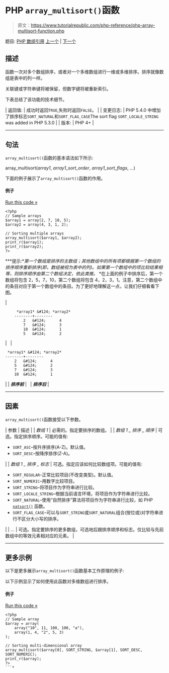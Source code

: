 # PHP `array_multisort()`函数

> 原文：<https://www.tutorialrepublic.com/php-reference/php-array-multisort-function.php>

题目: [PHP 数组引用](php-array-functions.php) [上一个](php-array-merge-recursive-function.php) | [下一个](php-array-pad-function.php)

## 描述

函数一次对多个数组排序，或者对一个多维数组进行一维或多维排序。排序就像数组是表中的列一样。

关联键或字符串键将被保留，但数字键将被重新索引。

下表总结了该功能的技术细节。

| 返回值: | 成功时返回`TRUE`,失败时返回`FALSE`。 |
| 变更日志: | PHP 5.4.0 中增加了排序标志`SORT_NATURAL`和`SORT_FLAG_CASE`The sort flag `SORT_LOCALE_STRING` was added in PHP 5.3.0 |
| 版本: | PHP 4+ |

* * *

## 句法

`array_multisort()`函数的基本语法如下所示:

array_multisort(*array1*, *array1_sort_order*, *array1_sort_flags*, ...)

下面的例子展示了`array_multisort()`函数的作用。

#### 例子

[Run this code »](../codelab.php?topic=php&file=sort-multiple-arrays-at-once "Run this code to view the output")

```
<?php
// Sample arrays
$array1 = array(2, 7, 10, 5);
$array2 = array(4, 3, 1, 2);

// Sorting multiple arrays
array_multisort($array1, $array2);
print_r($array1);
print_r($array2);
?>
```

 ***提示:**第一个数组是排序的主数组；其他数组中的所有项都根据第一个数组的排序顺序重新排序(即，数组被视为表中的列)。如果第一个数组中的项比较结果相等，则排序顺序由第二个数组决定，依此类推。*  *在上面的例子中排序后，第一个数组将包含 2，5，7，10，第二个数组将包含 4，2，3，1。注意，第二个数组中的条目对应于第一个数组中的条目。为了更好地理解这一点，让我们仔细看看下图。

| 

```
     *array1* &#124; *array2*
    --------+--------
        2   &#124;      4
        7   &#124;      3
        10  &#124;      1
        5   &#124;      2
```

 |   | 

```
 *array1* &#124; *array2*
--------+--------
    2   &#124;      4
    5   &#124;      2
    7   &#124;      3
    10  &#124;      1
```

 |
| ***排序前*** |   | ***排序后*** |

* * *

## 因素

`array_multisort()`函数接受以下参数。

| 参数 | 描述 |
| *数组 1* | 必需的。指定要排序的数组。 |
| *数组 1 _ 排序 _ 顺序* | 可选。指定排序顺序。可能的值有:

*   `SORT_ASC`–按升序排序(A-Z)。默认值。
*   `SORT_DESC`–按降序排序(Z-A)。

 |
| *数组 1 _ 排序 _ 标志* | 可选。指定应该如何比较数组项。可能的值有:

*   `SORT_REGULAR`–正常比较项目(不改变类型)。默认值。
*   `SORT_NUMERIC`–用数字比较项目。
*   `SORT_STRING`–将项目作为字符串进行比较。
*   `SORT_LOCALE_STRING`–根据当前语言环境，将项目作为字符串进行比较。
*   `SORT_NATURAL`–使用“自然排序”算法将项目作为字符串进行比较，如 PHP [`natsort()`](php-natsort-function.php) 函数。
*   `SORT_FLAG_CASE`–可以与`SORT_STRING`或`SORT_NATURAL`组合(按位或)对字符串进行不区分大小写的排序。

 |
| *...* | 可选。指定要排序的更多数组，可选地后跟排序顺序和标志。仅比较与先前数组中的等效元素相对应的元素。 |

* * *

## 更多示例

以下是更多展示`array_multisort()`函数基本工作原理的例子:

以下示例显示了如何使用此函数对多维数组进行排序。

#### 例子

[Run this code »](../codelab.php?topic=php&file=sort-a-multi-dimensional-array "Run this code to view the output")

```
<?php
// Sample array
$array = array(
    array("10", 11, 100, 100, "a"),
    array(1, 4, "2", 5, 3)
);

// Sorting multi-dimensional array
array_multisort($array[0], SORT_STRING, $array[1], SORT_DESC, SORT_NUMERIC);
print_r($array);
?>
```*